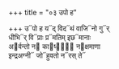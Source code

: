 +++
title = "०३ उपो ह"

+++
उ᳓पो ह य᳓द् विद᳓थं वाजि᳓नो गु᳓र्  
धीभि᳓र् वि᳓प्राः प्र᳓मतिम् इछ᳓मानाः  
अ᳓र्वन्तो न᳓ का᳓ष्ठां᳐ न᳓क्षमाणा  
इन्द्रअग्नी᳓ जो᳓हुवतो न᳓रस् ते᳓